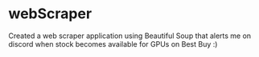 # webScraper

Created a web scraper application using Beautiful Soup that alerts me on discord when stock becomes available for GPUs on Best Buy :)
